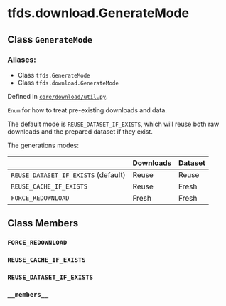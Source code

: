 <div itemscope itemtype="http://developers.google.com/ReferenceObject">
<meta itemprop="name" content="tfds.download.GenerateMode" />
<meta itemprop="path" content="Stable" />
<meta itemprop="property" content="FORCE_REDOWNLOAD"/>
<meta itemprop="property" content="REUSE_CACHE_IF_EXISTS"/>
<meta itemprop="property" content="REUSE_DATASET_IF_EXISTS"/>
<meta itemprop="property" content="__members__"/>
</div>

# tfds.download.GenerateMode

## Class `GenerateMode`



### Aliases:

* Class `tfds.GenerateMode`
* Class `tfds.download.GenerateMode`



Defined in [`core/download/util.py`](https://github.com/tensorflow/datasets/tree/master/tensorflow_datasets/core/download/util.py).

`Enum` for how to treat pre-existing downloads and data.

The default mode is `REUSE_DATASET_IF_EXISTS`, which will reuse both
raw downloads and the prepared dataset if they exist.

The generations modes:

|                                    | Downloads | Dataset |
| -----------------------------------|-----------|---------|
| `REUSE_DATASET_IF_EXISTS` (default)| Reuse     | Reuse   |
| `REUSE_CACHE_IF_EXISTS`            | Reuse     | Fresh   |
| `FORCE_REDOWNLOAD`                 | Fresh     | Fresh   |

## Class Members

<h3 id="FORCE_REDOWNLOAD"><code>FORCE_REDOWNLOAD</code></h3>

<h3 id="REUSE_CACHE_IF_EXISTS"><code>REUSE_CACHE_IF_EXISTS</code></h3>

<h3 id="REUSE_DATASET_IF_EXISTS"><code>REUSE_DATASET_IF_EXISTS</code></h3>

<h3 id="__members__"><code>__members__</code></h3>

